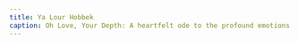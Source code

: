```yaml
---
title: Ya Lour Hobbek
caption: Oh Love, Your Depth: A heartfelt ode to the profound emotions of love.
---
```

